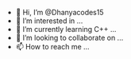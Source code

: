 - 👋 Hi, I’m @Dhanyacodes15
- 👀 I’m interested in ...
- 🌱 I’m currently learning C++  ...
- 💞️ I’m looking to collaborate on ...
- 📫 How to reach me ...

<!---
Dhanyacodes15/Dhanyacodes15 is a ✨ special ✨ repository because its `README.md` (this file) appears on your GitHub profile.
You can click the Preview link to take a look at your changes.
--->

